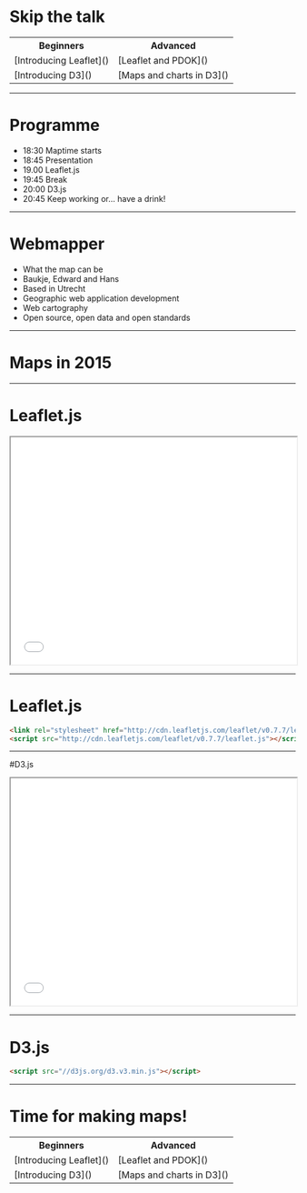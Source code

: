 # Skip the talk

<table>
    <tr>
        <th>Beginners</th>
        <th>Advanced</th>
    </tr>
    <tr>
        <td>[Introducing Leaflet]()</td>
        <td>[Leaflet and PDOK]()</td>
    </tr>
    <tr>
        <td>[Introducing D3]()</td>
        <td>[Maps and charts in D3]()</td>
    </tr>
</table>

----

# Programme

* 18:30 Maptime starts
* 18:45 Presentation
* 19.00 Leaflet.js
* 19:45 Break
* 20:00 D3.js
* 20:45 Keep working or... have a drink!

----

# Webmapper

* What the map can be <!-- .element: class="fragment visible" data-fragment-index="1" -->
* Baukje, Edward and Hans <!-- .element: class="fragment visible" data-fragment-index="2" -->
* Based in Utrecht <!-- .element: class="fragment visible" data-fragment-index="3" -->
* Geographic web application development <!-- .element: class="fragment visible" data-fragment-index="4" -->
* Web cartography <!-- .element: class="fragment visible" data-fragment-index="5" -->
* Open source, open data and open standards <!-- .element: class="fragment visible" data-fragment-index="6" -->

----

# Maps in 2015

----

# Leaflet.js

<iframe src="leaflet-demo.html" style="width:100%; height:400px;">
</iframe>

----

# Leaflet.js

```html
<link rel="stylesheet" href="http://cdn.leafletjs.com/leaflet/v0.7.7/leaflet.css" />
<script src="http://cdn.leafletjs.com/leaflet/v0.7.7/leaflet.js"></script>
```

----

#D3.js

<iframe src="d3-demo.html" style="width:100%; height:400px;">
</iframe>

----

# D3.js

```html
<script src="//d3js.org/d3.v3.min.js"></script>
```

----

# Time for making maps! 

<table>
    <tr>
        <th>Beginners</th>
        <th>Advanced</th>
    </tr>
    <tr>
        <td>[Introducing Leaflet]()</td>
        <td>[Leaflet and PDOK]()</td>
    </tr>
    <tr>
        <td>[Introducing D3]()</td>
        <td>[Maps and charts in D3]()</td>
    </tr>
</table>
